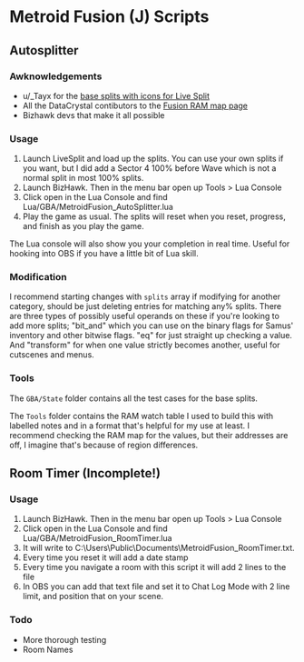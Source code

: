 # Metroid Fusion (J) Scripts

## Autosplitter

### Awknowledgements

- u/_Tayx for the [base splits with icons for Live Split](https://www.reddit.com/r/Metroid/comments/7uiobn/fusion_speedrunners_just_made_some_cool_splits/)
- All the DataCrystal contibutors to the [Fusion RAM map page](https://datacrystal.tcrf.net/wiki/Metroid_Fusion/RAM_map)
- Bizhawk devs that make it all possible

### Usage

1. Launch LiveSplit and load up the splits. You can use your own splits if you want, but I did add a Sector 4 100% before Wave which is not a normal split in most 100% splits.
1. Launch BizHawk. Then in the menu bar open up Tools > Lua Console
1. Click open in the Lua Console and find Lua/GBA/MetroidFusion_AutoSplitter.lua
1. Play the game as usual. The splits will reset when you reset, progress, and finish as you play the game. 

The Lua console will also show you your completion in real time. Useful for hooking into OBS if you have a little bit of Lua skill.

### Modification

I recommend starting changes with `splits` array if modifying for another category, should be just deleting entries for matching any% splits. There are three types of possibly useful operands on these if you're looking to add more splits; "bit_and" which you can use on the binary flags for Samus' inventory and other bitwise flags. "eq" for just straight up checking a value. And "transform" for when one value strictly becomes another, useful for cutscenes and menus.

### Tools

The `GBA/State` folder contains all the test cases for the base splits. 

The `Tools` folder contains the RAM watch table I used to build this with labelled notes and in a format that's helpful for my use at least. I recommend checking the RAM map for the values, but their addresses are off, I imagine that's because of region differences.

## Room Timer (Incomplete!)

### Usage
1. Launch BizHawk. Then in the menu bar open up Tools > Lua Console
1. Click open in the Lua Console and find Lua/GBA/MetroidFusion_RoomTimer.lua
1. It will write to C:\Users\Public\Documents\MetroidFusion_RoomTimer.txt.
1. Every time you reset it will add a date stamp
1. Every time you navigate a room with this script it will add 2 lines to the file
1. In OBS you can add that text file and set it to Chat Log Mode with 2 line limit, and position that on your scene.

### Todo
- More thorough testing
- Room Names
